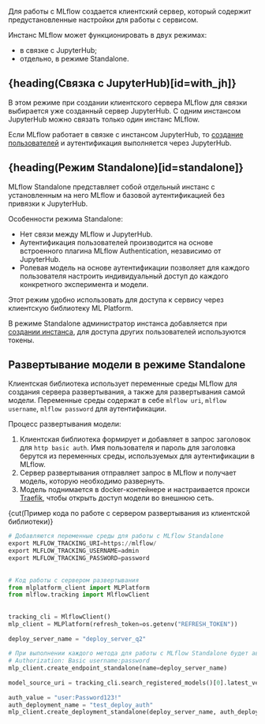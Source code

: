 Для работы с MLflow создается клиентский сервер, который содержит предустановленные настройки для работы с сервисом.

Инстанс MLflow может функционировать в двух режимах:

- в связке с JupyterHub;
- отдельно, в режиме Standalone.

## {heading(Связка с JupyterHub)[id=with_jh]}

В этом режиме при создании клиентского сервера MLflow для связки выбирается уже созданный сервер JupyterHub. С одним инстансом JupyterHub можно связать только один инстанс MLflow.

Если MLflow работает в связке с инстансом JupyterHub, то [создание пользователей](../../jupyterhub/instructions) и аутентификация выполняется через JupyterHub.

## {heading(Режим Standalone)[id=standalone]}

MLflow Standalone представляет собой отдельный инстанс с установленным на него MLflow и базовой аутентификацией без привязки к JupyterHub.

Особенности режима Standalone:

- Нет связи между MLflow и JupyterHub.
- Аутентификация пользователей производится на основе встроенного плагина MLflow Authentication, независимо от JupyterHub.
- Ролевая модель на основе аутентификации позволяет для каждого пользователя настроить индивидуальный доступ до каждого конкретного эксперимента и модели.

Этот режим удобно использовать для доступа к сервису через клиентскую библиотеку ML Platform.

В режиме Standalone администратор инстанса добавляется при [создании инстанса](../../mlflow/instructions/create), для доступа других пользователей используются токены.

## Развертывание модели в режиме Standalone

Клиентская библиотека использует переменные среды MLflow для создания сервера развертывания, а также для развертывания самой модели. Переменные среды содержат в себе `mlflow uri`, `mlflow username`, `mlflow password` для аутентификации.

Процесс развертывания модели:

1. Клиентская библиотека формирует и добавляет в запрос заголовок для `http basic auth`. Имя пользователя и пароль для заголовка берутся из переменных среды, используемых для аутентификации в MLflow.
1. Сервер развертывания отправляет запрос в MLflow и получает модель, которую необходимо развернуть.
1. Модель поднимается в docker-контейнере и настраивается прокси [Traefik](https://traefik.io/traefik), чтобы открыть доступ модели во внешнюю сеть.

{cut(Пример кода по работе с сервером развертывания из клиентской библиотеки)}

```python
# Добавляются переменные среды для работы с MLflow Standalone
export MLFLOW_TRACKING_URI=https://mlflow/
export MLFLOW_TRACKING_USERNAME=admin
export MLFLOW_TRACKING_PASSWORD=password
 
 
# Код работы с сервером развертывания
from mlplatform_client import MLPlatform
from mlflow.tracking import MlflowClient
 
 
tracking_cli = MlflowClient()
mlp_client = MLPlatform(refresh_token=os.getenv("REFRESH_TOKEN"))
 
deploy_server_name = "deploy_server_q2"
 
# При выполнении каждого метода для работы с MLflow Standalone будет автоматически добавляться заголовок
# Authorization: Basic username:password
mlp_client.create_endpoint_standalone(name=deploy_server_name)
 
model_source_uri = tracking_cli.search_registered_models()[0].latest_versions[0].source
 
auth_value = "user:Password123!"
auth_deployment_name = "test_deploy_auth"
mlp_client.create_deployment_standalone(deploy_server_name, auth_deployment_name, model_source_uri, auth=auth_value)
```
